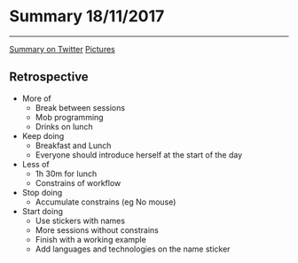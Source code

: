 # Summary 18/11/2017
----

[Summary on Twitter]()
[Pictures]()
## Retrospective

* More of
  * Break between sessions
  * Mob programming
  * Drinks on lunch
* Keep doing
  * Breakfast and Lunch
  * Everyone should introduce herself at the start of the day
* Less of
  * 1h 30m for lunch
  * Constrains of workflow
* Stop doing
  * Accumulate constrains (eg No mouse)
* Start doing
  * Use stickers with names
  * More sessions without constrains
  * Finish with a working example
  * Add languages and technologies on the name sticker
